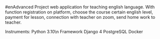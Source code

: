 #enAdvanced
Project web application for teaching english language. With function registration on platform, choose the course certain english level, payment for lesson, connection with teacher on zoom, send home work to teacher.

Instruments:
Python 3.10\n
Framework Django 4
PostgreSQL
Docker

